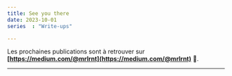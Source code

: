 ```yaml
---
title: See you there
date: 2023-10-01
series  : "Write-ups"

---
```

Les prochaines publications sont à retrouver sur **[https://medium.com/@mrlrnt](https://medium.com/@mrlrnt)** 🫡.
***
